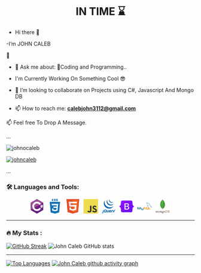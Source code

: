 <div align="center">
<h1>IN TIME ⌛</h1>
</div>

* Hi there 👋

-I’m JOHN CALEB

🔭 

- 💬 Ask me about: 🌱Coding and Programming..

- I'm Currently Working On Something Cool 😎

- 👯 I’m looking to collaborate on Projects using C#, Javascript And Mongo DB

- 📫 How to reach me: **calebjohn3112@gmail.com**

📫 Feel free To Drop A Message.




...


<p align="left"> <img src="https://komarev.com/ghpvc/?username=johnocaleb&label=Profile%20views&color=0e75b6&style=flat" alt="johnocaleb" /> </p>

<p align="left"> <a href="https://twitter.com/johnocaleb" target="blank"><img src="https://img.shields.io/twitter/follow/johnocaleb?logo=twitter&style=for-the-badge" alt="johncaleb" /></a> </p>

                     

 ...
 
 
 
 ### :hammer_and_wrench: Languages and Tools:
 
<div align="center">
  <img src="https://github.com/devicons/devicon/blob/master/icons/csharp/csharp-original.svg" title="csharp" alt="csharp" width="40" height="40"/>&nbsp;
  <img src="https://github.com/devicons/devicon/blob/master/icons/css3/css3-plain-wordmark.svg"  title="CSS3" alt="CSS" width="40" height="40"/>&nbsp;
  <img src="https://github.com/devicons/devicon/blob/master/icons/html5/html5-original.svg" title="HTML5" alt="HTML" width="40" height="40"/>&nbsp;
  <img src="https://github.com/devicons/devicon/blob/master/icons/javascript/javascript-original.svg" title="JavaScript" alt="JavaScript" width="40" height="40"/>&nbsp;
  <img src="https://github.com/devicons/devicon/blob/master/icons/jquery/jquery-plain-wordmark.svg" title="jquery" alt="jquery" width="40" height="40"/>&nbsp;
  <img src="https://github.com/devicons/devicon/blob/master/icons/bootstrap/bootstrap-original.svg" title="bootstrap"  alt="bootstrap" width="40" height="40"/>&nbsp;
  <img src="https://github.com/devicons/devicon/blob/master/icons/mysql/mysql-original-wordmark.svg" title="MySQL"  alt="MySQL" width="40" height="40"/>&nbsp;
   <img src="https://github.com/devicons/devicon/blob/master/icons/mongodb/mongodb-original-wordmark.svg" title="mongodb"  alt="mongodb" width="40" height="40"/>&nbsp;
</div>

---

### :fire: My Stats :

[![GitHub Streak](http://github-readme-streak-stats.herokuapp.com?user=johnocaleb&theme=tokyonight)](https://git.io/streak-stats)
![John Caleb GitHub stats](https://github-readme-stats.vercel.app/api?username=Johnocaleb&count_private=true&show_icons=true&theme=radical)

---
<a href="https://github.com/Johnocaleb" align="left"><img src="https://github-readme-stats.vercel.app/api/top-langs/?username=Johnocaleb&langs_count=10&title_color=0891b2&text_color=ffffff&icon_color=0891b2&bg_color=1c1917&hide_border=true&locale=en&custom_title=Top%20%Languages" alt="Top Languages" /></a>
[![John Caleb github activity graph](https://activity-graph.herokuapp.com/graph?username=Johnocaleb&theme=rogue)](https://github.com/Johnocaleb/github-readme-activity-graph)

